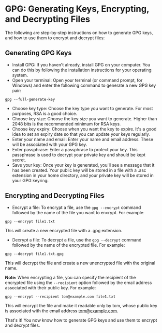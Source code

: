 # GPG: Generating Keys, Encrypting, and Decrypting Files

The following are step-by-step instructions on how to generate GPG keys, and how to use them to encrypt and decrypt files:

## Generating GPG Keys

- Install GPG: If you haven't already, install GPG on your computer. You can do this by following the installation instructions for your operating system.
- Open your terminal: Open your terminal (or command prompt, for Windows) and enter the following command to generate a new GPG key pair:
```
gpg --full-generate-key
```

- Choose key type: Choose the key type you want to generate. For most purposes, RSA is a good choice.
- Choose key size: Choose the key size you want to generate. Higher than 2048 bits is the recommended minimum for RSA keys.
- Choose key expiry: Choose when you want the key to expire. It's a good idea to set an expiry date so that you can update your keys regularly.
- Enter your name and email: Enter your name and email address. These will be associated with your GPG key.
- Enter passphrase: Enter a passphrase to protect your key. This passphrase is used to decrypt your private key and should be kept secret.
- Save your key: Once your key is generated, you'll see a message that it has been created. Your public key will be stored in a file with a .asc extension in your home directory, and your private key will be stored in your GPG keyring.

## Encrypting and Decrypting Files

- Encrypt a file: To encrypt a file, use the `gpg --encrypt` command followed by the name of the file you want to encrypt. For example:
```
gpg --encrypt file1.txt
```
This will create a new encrypted file with a .gpg extension.

- Decrypt a file: To decrypt a file, use the `gpg --decrypt` command followed by the name of the encrypted file. For example:
```
gpg --decrypt file1.txt.gpg
```

This will decrypt the file and create a new unencrypted file with the original name.

**Note:** When encrypting a file, you can specify the recipient of the encrypted file using the `--recipient` option followed by the email address associated with their public key. For example:

```
gpg --encrypt --recipient tom@example.com file1.txt
```

This will encrypt the file and make it readable only by tom, whose public key is associated with the email address tom@example.com.

That's it! You now know how to generate GPG keys and use them to encrypt and decrypt files.